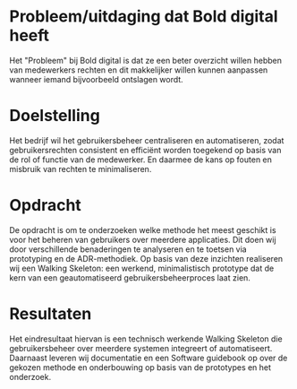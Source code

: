 # Probleem/uitdaging dat Bold digital heeft
Het "Probleem" bij Bold digital is dat ze een beter overzicht willen hebben van
medewerkers rechten en dit makkelijker willen kunnen aanpassen wanneer iemand bijvoorbeeld ontslagen wordt.

# Doelstelling
Het bedrijf wil het gebruikersbeheer centraliseren en automatiseren,
zodat gebruikersrechten consistent en efficiënt worden toegekend op basis van de rol of functie van de medewerker.
En daarmee de kans op fouten en misbruik van rechten te minimaliseren.

# Opdracht
De opdracht is om te onderzoeken welke methode het meest geschikt is voor het beheren van gebruikers over meerdere applicaties. 
Dit doen wij door verschillende benaderingen te analyseren en te toetsen via prototyping en de ADR-methodiek. 
Op basis van deze inzichten realiseren wij een Walking Skeleton: een werkend, minimalistisch prototype dat de kern van een geautomatiseerd gebruikersbeheerproces laat zien.

# Resultaten
Het eindresultaat hiervan is een technisch werkende Walking Skeleton die gebruikersbeheer over meerdere systemen integreert of automatiseert. 
Daarnaast leveren wij documentatie en een Software guidebook op over de gekozen methode en onderbouwing op basis van de prototypes en het onderzoek.

